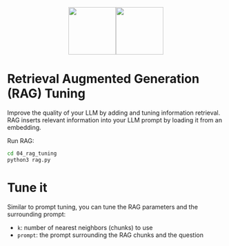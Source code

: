 <div align="center">
<img src="https://avatars.githubusercontent.com/u/130713213?s=200&v=4" width="110"><img src="https://huggingface.co/lamini/instruct-peft-tuned-12b/resolve/main/Lamini_logo.png?max-height=110" height="110">
</div>

# Retrieval Augmented Generation (RAG) Tuning
Improve the quality of your LLM by adding and tuning information retrieval. RAG inserts relevant information into your LLM prompt by loading it from an embedding.

Run RAG:
```bash
cd 04_rag_tuning
python3 rag.py
```

# Tune it
Similar to prompt tuning, you can tune the RAG parameters and the surrounding prompt:
- `k`: number of nearest neighbors (chunks) to use
- `prompt`: the prompt surrounding the RAG chunks and the question
